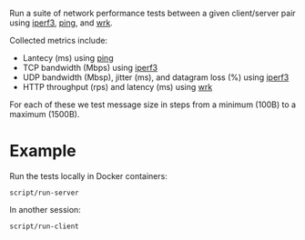 Run a suite of network performance tests between a given client/server pair using [iperf3], [ping], and [wrk].

Collected metrics include:
 - Lantecy (ms) using [ping]
 - TCP bandwidth (Mbps) using [iperf3]
 - UDP bandwidth (Mbsp), jitter (ms), and datagram loss (%) using [iperf3]
 - HTTP throughput (rps) and latency (ms) using [wrk]

For each of these we test message size in steps from a minimum (100B) to a maximum (1500B).

# Example

Run the tests locally in Docker containers:

```
script/run-server
```

In another session:

```
script/run-client
```

[iperf3]: https://iperf.fr/
[ping]: https://linux.die.net/man/8/ping
[wrk]: https://github.com/wg/wrk
